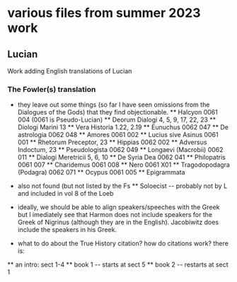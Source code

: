 # various files from summer 2023 work

## Lucian

Work adding English translations of Lucian 

### The Fowler(s) translation

* they leave out some things (so far I have seen omissions from the Dialogues of the Gods) that they find objectionable.
** Halcyon 0061 004 (0061 is Pseudo-Lucian)
** Deorum Dialogi 4, 5, 9, 17, 22, 23
** Diologi Marini 13
** Vera Historia 1.22, 2.19
** Eunuchus 0062 047
** De astrologia 0062 048
** Amores 0061 002
** Lucius sive Asinus 0061 001
** Rhetorum Preceptor, 23
** Hippias 0062 002
** Adversus Indoctum, 23
** Pseudologista 0062 049
** Longaevi (Macrobii) 0062 011
** Dialogi Meretricii 5, 6, 10
** De Syria Dea 0062 041
** Philopatris 0061 007
** Charidemus 0061 008
** Nero 0061 X01
** Tragodopodagra (Podagra)  0062 071
** Ocypus 0061 005
** Epigrammata

* also not found (but not listed by the Fs
** Soloecist -- probably not by L and included in vol 8 of the Loeb

* ideally, we should be able to align speakers/speeches with the Greek but I imediately see that Harmon does not include speakers for the Greek of Nigrinus (although they are in the English). Jacobiwitz does include the speakers in his Greek.

* what to do about the True History citation? how do citations work? there is:

** an intro: sect 1-4
** book 1 -- starts at sect 5
** book 2 -- restarts at sect 1
